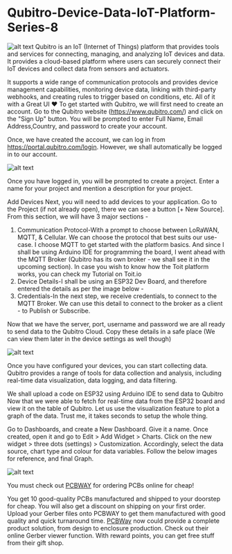 # Qubitro-Device-Data-IoT-Platform-Series-8

![alt text](https://hackster.imgix.net/uploads/attachments/1595875/image_TVv0Hcp8Eu.png?auto=compress%2Cformat&w=740&h=555&fit=max)
Qubitro is an IoT (Internet of Things) platform that provides tools and services for connecting, managing, and analyzing IoT devices and data. It provides a cloud-based platform where users can securely connect their IoT devices and collect data from sensors and actuators.

It supports a wide range of communication protocols and provides device management capabilities, monitoring device data, linking with third-party webhooks, and creating rules to trigger based on conditions, etc. All of it with a Great UI ❤
To get started with Qubitro, we will first need to create an account. Go to the Qubitro website (https://www.qubitro.com/) and click on the "Sign Up" button. You will be prompted to enter Full Name, Email Address,Country, and password to create your account.

Once, we have created the account, we can log in from https://portal.qubitro.com/login. However, we shall automatically be logged in to our account.

![alt text](https://hackster.imgix.net/uploads/attachments/1595877/image_jFN41wk7w7.png?auto=compress%2Cformat&w=740&h=555&fit=max)

Once you have logged in, you will be prompted to create a project. Enter a name for your project and mention a description for your project.

Add Devices
Next, you will need to add devices to your application. Go to the Project (if not already open), there we can see a button [+ New Source]. From this section, we will have 3 major sections -

1. Communication Protocol-With a prompt to choose between LoRaWAN, MQTT, & Cellular. We can choose the protocol that best suits our use-case.
I choose MQTT to get started with the platform basics. And since I shall be using Arduino IDE for programming the board, I went ahead with the MQTT Broker (Qubitro has its own broker - we shall see it in the upcoming section). In case you wish to know how the Toit platform works, you can check my Tutorial on Toit.io
2. Device Details-I shall be using an ESP32 Dev Board, and therefore entered the details as per the image below -
3. Credentials-In the next step, we receive credentials, to connect to the MQTT Broker. We can use this detail to connect to the broker as a client - to Publish or Subscribe.

Now that we have the server, port, username and password we are all ready to send data to the Qubitro Cloud. Copy these details in a safe place (We can view them later in the device settings as well though)

![alt text](https://hackster.imgix.net/uploads/attachments/1595481/image_s00pP05CfN.png?auto=compress%2Cformat&w=740&h=555&fit=max)

Once you have configured your devices, you can start collecting data. Qubitro provides a range of tools for data collection and analysis, including real-time data visualization, data logging, and data filtering.

We shall upload a code on ESP32 using Arduino IDE to send data to Qubitro
Now that we were able to fetch for real-time data from the ESP32 board and view it on the table of Qubitro. Let us use the visualization feature to plot a graph of the data. Trust me, it takes seconds to setup the whole thing.

Go to Dashboards, and create a New Dashboard. Give it a name.
Once created, open it and go to Edit > Add Widget > Charts.
Click on the new widget > three dots (settings) > Customization.
Accordingly, select the data source, chart type and colour for data variables. Follow the below images for reference, and final Graph.

![alt text](https://hackster.imgix.net/uploads/attachments/1544797/pcbway_55Vl7NMRFG.JPG?auto=compress%2Cformat&w=740&h=555&fit=max)

You must check out [PCBWAY](https://www.pcbway.com/) for ordering PCBs online for cheap!

You get 10 good-quality PCBs manufactured and shipped to your doorstep for cheap. You will also get a discount on shipping on your first order. Upload your Gerber files onto PCBWAY to get them manufactured with good quality and quick turnaround time. [PCBWay](https://www.pcbway.com/) now could provide a complete product solution, from design to enclosure production. Check out their online Gerber viewer function. With reward points, you can get free stuff from their gift shop.
